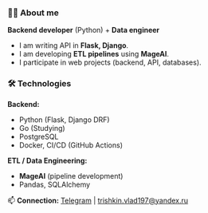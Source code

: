 ### 👨‍💻 About me  
**Backend developer** (Python) + **Data engineer**  
- I am writing API in **Flask, Django**.  
- I am developing **ETL pipelines** using **MageAI**.  
- I participate in web projects (backend, API, databases).  

### 🛠️ Technologies  
**Backend:**  
- Python (Flask, Django DRF)  
- Go (Studying)  
- PostgreSQL
- Docker, CI/CD (GitHub Actions)  

**ETL / Data Engineering:**  
- **MageAI** (pipeline development)  
- Pandas, SQLAlchemy  

📫 **Connection:** [Telegram](https://t.me/Lichen_97) | trishkin.vlad197@yandex.ru
